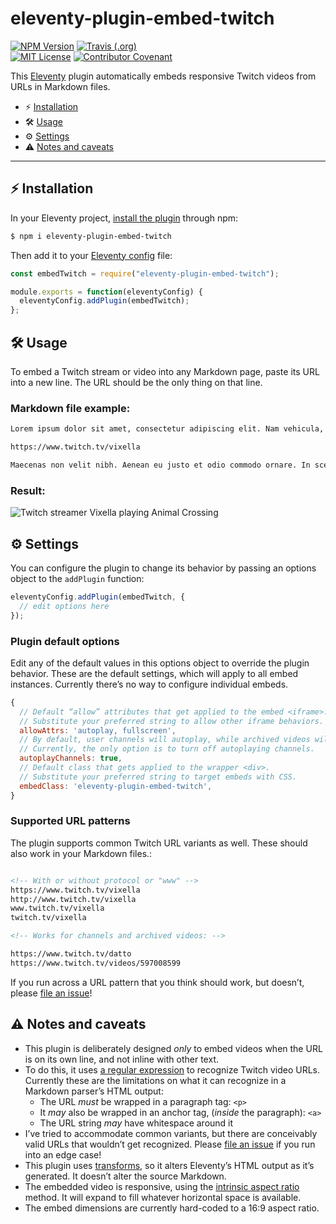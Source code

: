 # eleventy-plugin-embed-twitch

[![NPM Version](https://img.shields.io/npm/v/eleventy-plugin-embed-twitch?style=for-the-badge)](https://www.npmjs.com/package/eleventy-plugin-embed-twitch)
[![Travis (.org)](https://img.shields.io/travis/gfscott/eleventy-plugin-embed-twitch?style=for-the-badge)](https://travis-ci.org/github/gfscott/eleventy-plugin-embed-twitch)\
[![MIT License](https://img.shields.io/github/license/gfscott/eleventy-plugin-embed-twitch?style=for-the-badge)](https://github.com/gfscott/eleventy-plugin-embed-twitch/blob/master/LICENSE)
[![Contributor Covenant](https://img.shields.io/badge/Contributor%20Covenant-v2.0-ff69b4.svg?style=for-the-badge)](CODE_OF_CONDUCT.md)

This [Eleventy](https://www.11ty.dev/) plugin automatically embeds responsive Twitch videos from URLs in Markdown files.

- ⚡️ [Installation](#%EF%B8%8F-installation)
- 🛠 [Usage](#-usage)
- ⚙️ [Settings](#%EF%B8%8F-settings)
- ⚠️ [Notes and caveats](#%EF%B8%8F-notes-and-caveats)

---

## ⚡️ Installation

In your Eleventy project, [install the plugin](https://www.11ty.dev/docs/plugins/#adding-a-plugin) through npm:

```sh
$ npm i eleventy-plugin-embed-twitch
```

Then add it to your [Eleventy config](https://www.11ty.dev/docs/config/) file:

```javascript
const embedTwitch = require("eleventy-plugin-embed-twitch");

module.exports = function(eleventyConfig) {
  eleventyConfig.addPlugin(embedTwitch);
};
```

## 🛠 Usage

To embed a Twitch stream or video into any Markdown page, paste its URL into a new line. The URL should be the only thing on that line.

### Markdown file example:

```markdown
Lorem ipsum dolor sit amet, consectetur adipiscing elit. Nam vehicula, elit vel condimentum porta, purus.

https://www.twitch.tv/vixella

Maecenas non velit nibh. Aenean eu justo et odio commodo ornare. In scelerisque sapien at.
```

### Result:

![Twitch streamer Vixella playing Animal Crossing](https://user-images.githubusercontent.com/547470/80289103-77f21d00-870a-11ea-85d8-69fa67c449bd.png)

## ⚙️ Settings

You can configure the plugin to change its behavior by passing an options object to the `addPlugin` function:

```javascript
eleventyConfig.addPlugin(embedTwitch, {
  // edit options here
});
```

### Plugin default options

Edit any of the default values in this options object to override the plugin behavior. These are the default settings, which will apply to all embed instances. Currently there’s no way to configure individual embeds.

```javascript
{
  // Default “allow” attributes that get applied to the embed <iframe>.
  // Substitute your preferred string to allow other iframe behaviors.
  allowAttrs: 'autoplay, fullscreen',
  // By default, user channels will autoplay, while archived videos will not.
  // Currently, the only option is to turn off autoplaying channels.
  autoplayChannels: true,
  // Default class that gets applied to the wrapper <div>.
  // Substitute your preferred string to target embeds with CSS.
  embedClass: 'eleventy-plugin-embed-twitch',
}
```

### Supported URL patterns

The plugin supports common Twitch URL variants as well. These should also work in your Markdown files.:

```markdown

<!-- With or without protocol or "www" -->
https://www.twitch.tv/vixella
http://www.twitch.tv/vixella
www.twitch.tv/vixella
twitch.tv/vixella

<!-- Works for channels and archived videos: -->

https://www.twitch.tv/datto
https://www.twitch.tv/videos/597008599

```

If you run across a URL pattern that you think should work, but doesn’t, please [file an issue](https://github.com/gfscott/eleventy-plugin-embed-twitch/issues/new)!

## ⚠️ Notes and caveats

- This plugin is deliberately designed _only_ to embed videos when the URL is on its own line, and not inline with other text.
- To do this, it uses [a regular expression](lib/spotPattern.js) to recognize Twitch video URLs. Currently these are the limitations on what it can recognize in a Markdown parser’s HTML output:
  - The URL *must* be wrapped in a paragraph tag: `<p>`
  - It *may* also be wrapped in an anchor tag, (*inside* the paragraph): `<a>`
  - The URL string *may* have whitespace around it
- I’ve tried to accommodate common variants, but there are conceivably valid URLs that wouldn’t get recognized. Please [file an issue](https://github.com/gfscott/eleventy-plugin-embed-twitch/issues/new) if you run into an edge case!
- This plugin uses [transforms](https://www.11ty.dev/docs/config/#transforms), so it alters Eleventy’s HTML output as it’s generated. It doesn’t alter the source Markdown.
- The embedded video is responsive, using the [intrinsic aspect ratio](https://codepen.io/gfscott/pen/qpKqZR?editors=1100) method. It will expand to fill whatever horizontal space is available.
- The embed dimensions are currently hard-coded to a 16:9 aspect ratio.
